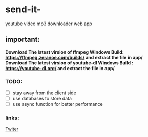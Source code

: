 # send-it-
youtube video mp3 downloader web app

## important:
**Download The latest virsion of ffmpeg Windows Build: https://ffmpeg.zeranoe.com/builds/ and extract the file in app/**  
**Download The latest virsion of youtube-dl Windows Build : https://youtube-dl.org/ and extract the file in app/**  

### TODO:
- [ ] stay away from the client side  
- [ ] use databases to store data  
- [ ] use async function for better performance    

### links:  
[Twiter](https://twitter.com/7ero_Day)
